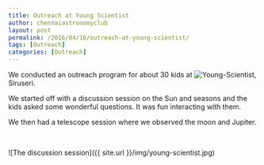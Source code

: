 ```yaml
---
title: Outreach at Young Scientist
author: chennaiastronomyclub
layout: post
permalink: /2016/04/16/outreach-at-young-scientist/
tags: [Outreach]
categories: [Outreach]
---
```

We conducted an outreach program for about 30 kids at ![Young-Scientist](http://young-scientist.in/), Siruseri.

We started off with a discussion session on the Sun and seasons and the kids asked some wonderful questions. It was fun interacting with them.

We then had a telescope session where we observed the moon and Jupiter.

&nbsp;

![The discussion session]({{ site.url }}/img/young-scientist.jpg)